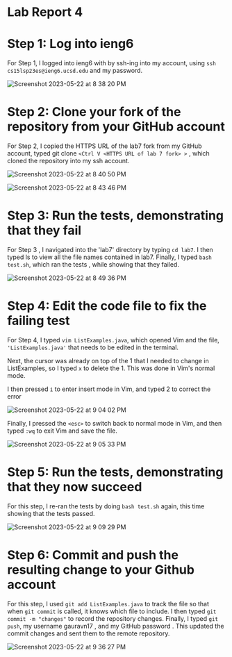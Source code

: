 # Lab Report 4

# Step 1: Log into ieng6

For Step 1, I logged into ieng6 with by ssh-ing into my account, using ```ssh cs15lsp23es@ieng6.ucsd.edu``` and my password.

![Screenshot 2023-05-22 at 8 38 20 PM](https://github.com/gauravn17/cse-15l-lab-reports/assets/93863977/edc85a15-d5d4-4e02-abfc-5d0a74010126)

# Step 2: Clone your fork of the repository from your GitHub account

For Step 2, I copied the HTTPS URL of the lab7 fork from my GitHub account, typed git clone ```<Ctrl V <HTTPS URL of lab 7 fork> >``` , which cloned the repository into my ssh account.

![Screenshot 2023-05-22 at 8 40 50 PM](https://github.com/gauravn17/cse-15l-lab-reports/assets/93863977/b35e0ef0-42ac-47fe-8476-02477a8d2977)

![Screenshot 2023-05-22 at 8 43 46 PM](https://github.com/gauravn17/cse-15l-lab-reports/assets/93863977/0b205e6a-b8ca-4bf7-a0e3-4f71f5dd6cd9)


# Step 3: Run the tests, demonstrating that they fail

For Step 3 , I navigated into the 'lab7' directory by typing ```cd lab7```. I then typed ls  to view all the file names contained in lab7. Finally, I typed `bash test.sh`, which ran the tests , while showing that they failed.
  
 ![Screenshot 2023-05-22 at 8 49 36 PM](https://github.com/gauravn17/cse-15l-lab-reports/assets/93863977/25360ce3-2231-43ac-b2cd-a4767d2bf0ac)


# Step 4: Edit the code file to fix the failing test
For Step 4, I typed ```vim ListExamples.java```, which opened Vim and the file, ```'ListExamples.java'``` that needs to be edited in the terminal.
  

Next, the cursor was already on top of the 1 that I needed to change in ListExamples, so I typed ```x``` to delete the 1. This was done in Vim's normal mode.

I then pressed `i` to enter insert mode in Vim, and typed 2 to correct the error
  
  ![Screenshot 2023-05-22 at 9 04 02 PM](https://github.com/gauravn17/cse-15l-lab-reports/assets/93863977/17ef8b81-69c5-4f23-bab8-06a47e388263)


Finally, I pressed the `<esc>` to switch back to normal mode in Vim, and then typed ```:wq``` to exit Vim and save the file.
  
![Screenshot 2023-05-22 at 9 05 33 PM](https://github.com/gauravn17/cse-15l-lab-reports/assets/93863977/99ceb63c-0f48-44ec-8351-976597309562)

# Step 5: Run the tests, demonstrating that they now succeed

  For this step, I re-ran the tests by doing `bash test.sh` again, this time showing that the tests passed.

  ![Screenshot 2023-05-22 at 9 09 29 PM](https://github.com/gauravn17/cse-15l-lab-reports/assets/93863977/f13f7917-f13e-4819-a365-670517f6c2a7)


# Step 6: Commit and push the resulting change to your Github account
  
 For this step, I used `git add ListExamples.java` to track the file so that when `git commit` is called, it knows which file to include. I then typed `git commit -m "changes"` to record the repository changes. Finally, I typed `git push`, my username gauravn17 , and my GitHub password . This updated the commit changes and sent them to the remote repository.
  
 ![Screenshot 2023-05-22 at 9 36 27 PM](https://github.com/gauravn17/cse-15l-lab-reports/assets/93863977/d8274215-3369-46d6-83a8-1eff93f328a0)

 

  
